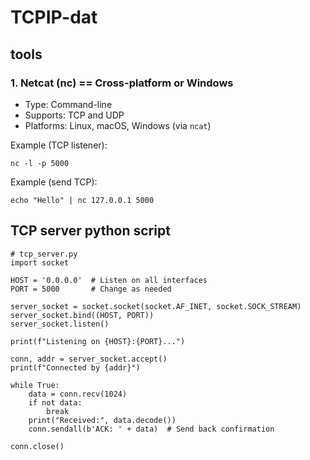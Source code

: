
# TCPIP-dat


## tools 

### 1. Netcat (nc) == Cross-platform or Windows
- Type: Command-line
- Supports: TCP and UDP
- Platforms: Linux, macOS, Windows (via `ncat`)

Example (TCP listener):

    nc -l -p 5000

Example (send TCP):

    echo "Hello" | nc 127.0.0.1 5000

## TCP server python script 

    # tcp_server.py
    import socket

    HOST = '0.0.0.0'  # Listen on all interfaces
    PORT = 5000       # Change as needed

    server_socket = socket.socket(socket.AF_INET, socket.SOCK_STREAM)
    server_socket.bind((HOST, PORT))
    server_socket.listen()

    print(f"Listening on {HOST}:{PORT}...")

    conn, addr = server_socket.accept()
    print(f"Connected by {addr}")

    while True:
        data = conn.recv(1024)
        if not data:
            break
        print("Received:", data.decode())
        conn.sendall(b'ACK: ' + data)  # Send back confirmation

    conn.close()

